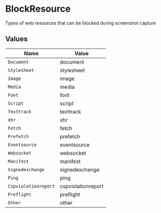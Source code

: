 # BlockResource

Types of web resources that can be blocked during screenshot capture


## Values

| Name                 | Value                |
| -------------------- | -------------------- |
| `Document`           | document             |
| `Stylesheet`         | stylesheet           |
| `Image`              | image                |
| `Media`              | media                |
| `Font`               | font                 |
| `Script`             | script               |
| `Texttrack`          | texttrack            |
| `Xhr`                | xhr                  |
| `Fetch`              | fetch                |
| `Prefetch`           | prefetch             |
| `Eventsource`        | eventsource          |
| `Websocket`          | websocket            |
| `Manifest`           | manifest             |
| `Signedexchange`     | signedexchange       |
| `Ping`               | ping                 |
| `Cspviolationreport` | cspviolationreport   |
| `Preflight`          | preflight            |
| `Other`              | other                |
